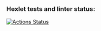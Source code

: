 ### Hexlet tests and linter status:
[![Actions Status](https://github.com/billiboba1/frontend-project-12/workflows/hexlet-check/badge.svg)](https://github.com/billiboba1/frontend-project-12/actions)